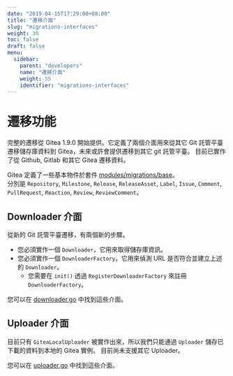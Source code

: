 ```yaml
---
date: "2019-04-15T17:29:00+08:00"
title: "遷移介面"
slug: "migrations-interfaces"
weight: 30
toc: false
draft: false
menu:
  sidebar:
    parent: "developers"
    name: "遷移介面"
    weight: 55
    identifier: "migrations-interfaces"
---
```


# 遷移功能

完整的遷移從 Gitea 1.9.0 開始提供。它定義了兩個介面用來從其它 Git 託管平臺遷移儲存庫資料到 Gitea，未來或許會提供遷移到其它 git 託管平臺。
目前已實作了從 Github, Gitlab 和其它 Gitea 遷移資料。

Gitea 定義了一些基本物件於套件 [modules/migrations/base](https://github.com/go-gitea/gitea/tree/master/modules/migrations/base)。  
分別是 `Repository`, `Milestone`, `Release`, `ReleaseAsset`, `Label`, `Issue`, `Comment`, `PullRequest`, `Reaction`, `Review`, `ReviewComment`。

## Downloader 介面

從新的 Git 託管平臺遷移，有兩個新的步驟。

- 您必須實作一個 `Downloader`，它用來取得儲存庫資訊。
- 您必須實作一個 `DownloaderFactory`，它用來偵測 URL 是否符合並建立上述的 `Downloader`。
  - 您需要在 `init()` 透過 `RegisterDownloaderFactory` 來註冊 `DownloaderFactory`。

您可以在 [downloader.go](https://github.com/go-gitea/gitea/blob/master/modules/migrations/base/downloader.go) 中找到這些介面。

## Uploader 介面

目前只有 `GiteaLocalUploader` 被實作出來，所以我們只能通過 `Uploader` 儲存已下載的資料到本地的 Gitea 實例。
目前尚未支援其它 Uploader。

您可以在 [uploader.go](https://github.com/go-gitea/gitea/blob/master/modules/migrations/base/uploader.go) 中找到這些介面。
